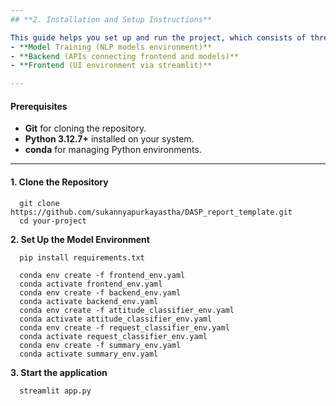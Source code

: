 ```yaml
---
## **2. Installation and Setup Instructions**

This guide helps you set up and run the project, which consists of three main parts:
- **Model Training (NLP models environment)**
- **Backend (APIs connecting frontend and models)**
- **Frontend (UI environment via streamlit)**

---
```


#### **Prerequisites**

- **Git** for cloning the repository.
- **Python 3.12.7+** installed on your system.
- **conda**  for managing Python environments.

---
#### **1. Clone the Repository** 

      git clone https://github.com/sukannyapurkayastha/DASP_report_template.git
      cd your-project

**2. Set Up the Model Environment**

      pip install requirements.txt

      conda env create -f frontend_env.yaml
      conda activate frontend_env.yaml
      conda env create -f backend_env.yaml
      conda activate backend_env.yaml
      conda env create -f attitude_classifier_env.yaml
      conda activate attitude_classifier_env.yaml
      conda env create -f request_classifier_env.yaml
      conda activate request_classifier_env.yaml
      conda env create -f summary_env.yaml
      conda activate summary_env.yaml

**3. Start the application**

      streamlit app.py